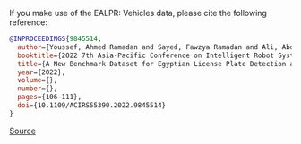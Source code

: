 If you make use of the EALPR: Vehicles data, please cite the following reference:

``` bibtex
@INPROCEEDINGS{9845514,
  author={Youssef, Ahmed Ramadan and Sayed, Fawzya Ramadan and Ali, Abdelmgeid Ameen},
  booktitle={2022 7th Asia-Pacific Conference on Intelligent Robot Systems (ACIRS)}, 
  title={A New Benchmark Dataset for Egyptian License Plate Detection and Recognition}, 
  year={2022},
  volume={},
  number={},
  pages={106-111},
  doi={10.1109/ACIRS55390.2022.9845514}
}
```

[Source](https://ieeexplore.ieee.org/document/9845514)